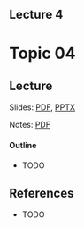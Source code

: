 Lecture 4
---
# Topic 04

## Lecture

Slides: [PDF](slides_04.pdf), [PPTX](slides_04.pptx)

Notes: [PDF](nodes_04.pdf)

#### Outline

* TODO

## References

* TODO

